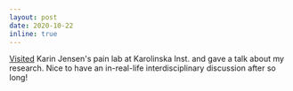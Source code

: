 ```yaml
---
layout: post
date: 2020-10-22
inline: true
---
```


[Visited](https://www.instagram.com/p/CGpReOEpEHE/?utm_source=ig_web_copy_link) Karin Jensen's pain lab at Karolinska Inst. and gave a talk about my research. Nice to have an in-real-life interdisciplinary discussion after so long!
